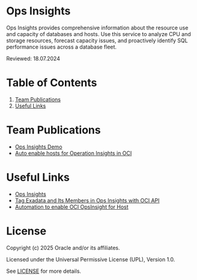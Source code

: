 # Ops Insights

Ops Insights provides comprehensive information about the resource use and capacity of databases and hosts. Use this service to analyze CPU and storage resources, forecast capacity issues, and proactively identify SQL performance issues across a database fleet.

Reviewed: 18.07.2024

# Table of Contents

1. [Team Publications](#team-publications)
2. [Useful Links](#useful-links)

# Team Publications

- [Ops Insights Demo](https://www.youtube.com/watch?v=Y45kPRn_c7s)
- [Auto enable hosts for Operation Insights in OCI](https://karthicin.medium.com/auto-enable-hosts-for-operation-insights-in-oci-60c9c80486b1)

# Useful Links

- [Ops Insights](https://docs.oracle.com/en-us/iaas/operations-insights/index.html)
- [Tag Exadata and Its Members in Ops Insights with OCI API](https://medium.com/@michtoeth/tag-exadata-and-its-members-in-operations-insights-with-oci-api-48f4d5c01fae)
- [Automation to enable OCI OpsInsight for Host](https://karthicin.medium.com/automation-to-enable-oci-opsinsight-for-host-00b333d704ff)

# License

Copyright (c) 2025 Oracle and/or its affiliates.

Licensed under the Universal Permissive License (UPL), Version 1.0.

See [LICENSE](https://github.com/oracle-devrel/technology-engineering/blob/main/LICENSE) for more details.

